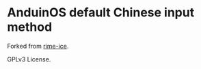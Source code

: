 # AnduinOS default Chinese input method

Forked from [rime-ice](https://github.com/iDvel/rime-ice).

GPLv3 License.
